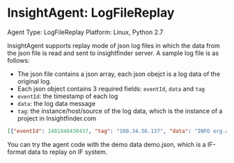 # InsightAgent: LogFileReplay
Agent Type: LogFileReplay
Platform: Linux, Python 2.7

InsightAgent supports replay mode of json log files in which the data from the json file is read and sent to insightfinder server. A sample log file is as follows:
- The json file contains a json array, each json obejct is a log data of the original log.
- Each json object contains 3 required fields: `eventId`, `data` and `tag`
- `eventId`: the timestamp of each log
- `data`: the log data message
- `tag`: the instance/host/source of the log data, which is the instance of a project in Insightfinder.com

```json
[{"eventId": 1481846430437, "tag": "100.34.56.137", "data": "INFO org.apache.hadoop.hdfs.server.namenode.FSNamesystem: Roll Edit Log from 127.0.0.1"}, {"eventId": 1481846430437, "tag": "100.34.56.137", "data": "INFO org.apache.hadoop.hdfs.server.namenode.FSEditLog: Rolling edit logs."}]
```

You can try the agent code with the demo data demo.json, which is a IF-format data to replay on IF system.
